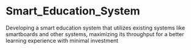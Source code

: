 # Smart_Education_System
Developing a smart education system that utilizes existing systems like smartboards and other systems, maximizing its throughput for a better learning experience with minimal investment
